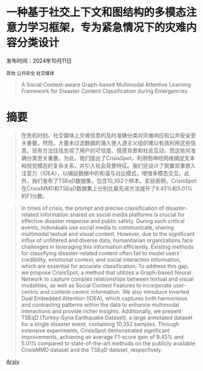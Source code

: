 # 一种基于社交上下文和图结构的多模态注意力学习框架，专为紧急情况下的灾难内容分类设计

发布时间：2024年10月11日

`其他` `公共安全` `社交媒体`

> A Social Context-aware Graph-based Multimodal Attentive Learning Framework for Disaster Content Classification during Emergencies

# 摘要

> 在危机时刻，社交媒体上灾难信息的及时准确分类对灾难响应和公共安全至关重要。然而，大量未过滤数据的涌入使人道主义组织难以有效利用这些信息。现有方法往往忽视了用户的可信度、情感背景和社会互动，而这些对准确分类至关重要。为此，我们提出了CrisisSpot，利用图神经网络捕捉文本和视觉模态的复杂关系，并引入社会背景特征。我们还设计了倒置双重嵌入注意力（IDEA），以捕捉数据中的和谐与对比模式，增强多模态交互。此外，我们发布了TSEqD数据集，包含10,352个样本。实验表明，CrisisSpot在CrisisMMD和TSEqD数据集上分别比最先进方法提升了9.45%和5.01%的F1分数。

> In times of crisis, the prompt and precise classification of disaster-related information shared on social media platforms is crucial for effective disaster response and public safety. During such critical events, individuals use social media to communicate, sharing multimodal textual and visual content. However, due to the significant influx of unfiltered and diverse data, humanitarian organizations face challenges in leveraging this information efficiently. Existing methods for classifying disaster-related content often fail to model users' credibility, emotional context, and social interaction information, which are essential for accurate classification. To address this gap, we propose CrisisSpot, a method that utilizes a Graph-based Neural Network to capture complex relationships between textual and visual modalities, as well as Social Context Features to incorporate user-centric and content-centric information. We also introduce Inverted Dual Embedded Attention (IDEA), which captures both harmonious and contrasting patterns within the data to enhance multimodal interactions and provide richer insights. Additionally, we present TSEqD (Turkey-Syria Earthquake Dataset), a large annotated dataset for a single disaster event, containing 10,352 samples. Through extensive experiments, CrisisSpot demonstrated significant improvements, achieving an average F1-score gain of 9.45% and 5.01% compared to state-of-the-art methods on the publicly available CrisisMMD dataset and the TSEqD dataset, respectively.

[Arxiv](https://arxiv.org/abs/2410.08814)